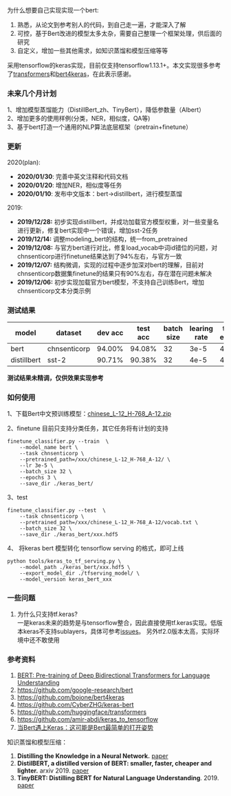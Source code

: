 为什么想要自己实现实现一个bert:   
1. 熟悉，从论文到参考别人的代码，到自己走一遍，才能深入了解  
2. 可控，基于Bert改进的模型太多太杂，需要自己整理一个框架处理，供后面的研究    
3. 自定义，增加一些其他需求，如知识蒸馏和模型压缩等等    

采用tensorflow的keras实现，目前仅支持tensorflow1.13.1+。本文实现很多参考了[transformers](https://github.com/huggingface/transformers)和[bert4keras](https://github.com/bojone/bert4keras)，在此表示感谢。


### 未来几个月计划  
1、增加模型蒸馏能力（DistillBert_zh、TinyBert），降低参数量（Albert）   
2、增加更多的使用样例(分类，NER，相似度，QA等)   
3、基于bert打造一个通用的NLP算法底层框架（pretrain+finetune）   


### 更新 
2020(plan):  
* **2020/01/30**: 完善中英文注释和代码文档   
* **2020/01/20**: 增加NER，相似度等任务   
* **2020/01/10**: 发布中文版本：bert->distillbert，进行模型蒸馏  

2019:  
* **2019/12/28:** 初步实现distillbert，并成功加载官方模型权重，对一些变量名进行更新，修复bert实现中一个错误，增加sst-2任务  
* **2019/12/14:** 调整modeling_bert的结构，统一from_pretrained   
* **2019/12/08:** 与官方bert进行对比，修复load_vocab中词id错位的问题，对chnsenticorp进行finetune结果达到了94%左右，与官方一致 
* **2019/12/07:** 结构微调，实现的过程中逐步加深对bert的理解，目前对chnsenticorp数据集finetune的结果只有90%左右，存在潜在问题未解决
* **2019/12/06:** 初步实现加载官方bert模型，不支持自己训练Bert，增加chnsenticorp文本分类示例    

### 测试结果

|model |dataset | dev acc | test acc | batch size | learing rate | train epoch |
| ---- | ---- | ---- | ---- | ---- | ---- | ---- |  
|bert|chnsenticorp|94.00%|94.08%|32|3e-5|4|  
|distillbert|sst-2|90.71%|90.38%|32|4e-5|4|  

**测试结果未精调，仅供效果实现参考**

### 如何使用  
1、下载Bert中文预训练模型：[chinese_L-12_H-768_A-12.zip](https://storage.googleapis.com/bert_models/2018_11_03/chinese_L-12_H-768_A-12.zip)

2、finetune
目前只支持分类任务，其它任务将有计划的支持   
```
finetune_classifier.py --train  \
    --model_name bert \
    --task chnsenticorp \
    --pretrained_path=/xxx/chinese_L-12_H-768_A-12/ \
    --lr 3e-5 \
    --batch_size 32 \
    --epochs 3 \
    --save_dir ./keras_bert/
```

3、test
```
finetune_classifier.py --test  \
    --task chnsenticorp \
    --pretrained_path=/xxx/chinese_L-12_H-768_A-12/vocab.txt \
    --batch_size 32 \
    --save_dir ./keras_bert/xxx.hdf5
```

4、 将keras bert 模型转化 tensorflow serving 的格式，即可上线  
```
python tools/keras_to_tf_serving.py \
    --model_path ./keras_bert/xxx.hdf5 \
    --export_model_dir ./tfserving_model/ \
    --model_version keras_bert_xxx
```

### 一些问题
1. 为什么只支持tf.keras?   
    一是keras未来的趋势是与tensorflow整合，因此直接使用tf.keras实现。低版本keras不支持sublayers，具体可参考[issues](https://github.com/keras-team/keras/issues/11653)。
    另外tf2.0版本太高，实际环境中还不敢使用

### 参考资料  
1. [BERT: Pre-training of Deep Bidirectional Transformers for Language Understanding](https://arxiv.org/pdf/1810.04805.pdf)  
2. https://github.com/google-research/bert  
3. https://github.com/bojone/bert4keras   
4. https://github.com/CyberZHG/keras-bert   
5. https://github.com/huggingface/transformers   
6. https://github.com/amir-abdi/keras_to_tensorflow   
7. [当Bert遇上Keras：这可能是Bert最简单的打开姿势](https://spaces.ac.cn/archives/6736)

知识蒸馏和模型压缩：   
1. **Distilling the Knowledge in a Neural Network.** [paper](https://arxiv.org/abs/1503.02531)   
2. **DistilBERT, a distilled version of BERT: smaller, faster, cheaper and lighter.** arxiv 2019. [paper](https://arxiv.org/abs/1910.01108)   
3. **TinyBERT: Distilling BERT for Natural Language Understanding**. 2019. [paper](https://arxiv.org/abs/1909.10351)  